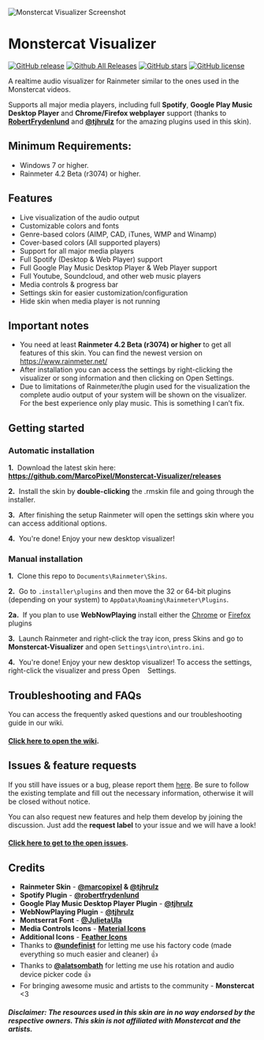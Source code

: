 ![Monstercat Visualizer Screenshot](https://raw.githubusercontent.com/MarcoPixel/marcopixel.github.io/master/img/monstercat.png "Monstercat Visualizer Screenshot")

# Monstercat Visualizer
[![GitHub release](https://img.shields.io/github/release/MarcoPixel/Monstercat-Visualizer.svg?colorB=97CA00?label=version)](https://github.com/MarcoPixel/Monstercat-Visualizer/releases/latest) [![Github All Releases](https://img.shields.io/github/downloads/MarcoPixel/Monstercat-Visualizer/total.svg?colorB=97CA00)](https://github.com/MarcoPixel/Monstercat-Visualizer/releases) [![GitHub stars](https://img.shields.io/github/stars/MarcoPixel/Monstercat-Visualizer.svg?colorB=007EC6)](https://github.com/MarcoPixel/Monstercat-Visualizer/stargazers)  [![GitHub license](https://img.shields.io/badge/license-MIT-blue.svg)](https://raw.githubusercontent.com/MarcoPixel/Monstercat-Visualizer/master/LICENSE)

A realtime audio visualizer for Rainmeter similar to the ones used in the Monstercat videos.

Supports all major media players, including full **Spotify**, **Google Play Music Desktop Player** and **Chrome/Firefox webplayer** support (thanks to **[RobertFrydenlund](https://github.com/RobertFrydenlund/SpotifyPlugin)** and **[@tjhrulz](https://github.com/tjhrulz)** for the amazing plugins used in this skin).

## Minimum Requirements:
 - Windows 7 or higher.
 - Rainmeter 4.2 Beta (r3074) or higher.

## Features

- Live visualization of the audio output
- Customizable colors and fonts
- Genre-based colors (AIMP, CAD, iTunes, WMP and Winamp)
- Cover-based colors (All supported players)
- Support for all major media players
- Full Spotify (Desktop & Web Player) support
- Full Google Play Music Desktop Player & Web Player support
- Full Youtube, Soundcloud, and other web music players
- Media controls & progress bar
- Settings skin for easier customization/configuration
- Hide skin when media player is not running

## Important notes


- You need at least **Rainmeter 4.2 Beta (r3074) or higher** to get all features of this skin. You can find the newest version on https://www.rainmeter.net/
- After installation you can access the settings by right-clicking the visualizer or song information and then clicking on Open Settings.
- Due to limitations of Rainmeter/the plugin used for the visualization the complete audio output of your system will be shown on the visualizer. For the best experience only play music. This is something I can’t fix.

## Getting started

### Automatic installation

**1.**&nbsp;  Download the latest skin here: **https://github.com/MarcoPixel/Monstercat-Visualizer/releases**

**2.**&nbsp;  Install the skin by **double-clicking** the .rmskin file and going through the installer.

**3.**&nbsp;  After finishing the setup Rainmeter will open the settings skin where you can access additional options.

**4.**&nbsp;  You're done! Enjoy your new desktop visualizer!

### Manual installation

**1.**&nbsp;  Clone this repo to `Documents\Rainmeter\Skins`.

**2.**&nbsp;  Go to `.installer\plugins` and then move the 32 or 64-bit plugins (depending on your system) to `AppData\Roaming\Rainmeter\Plugins`.

**2a.**&nbsp;  If you plan to use **WebNowPlaying** install either the [Chrome](https://chrome.google.com/webstore/detail/webnowplaying-companion/jfakgfcdgpghbbefmdfjkbdlibjgnbli) or [Firefox](https://addons.mozilla.org/en-US/firefox/addon/webnowplaying-companion/) plugins

**3.**&nbsp;  Launch Rainmeter and right-click the tray icon, press Skins and go to **Monstercat-Visualizer** and open `Settings\intro\intro.ini`.

**4.**&nbsp;  You're done! Enjoy your new desktop visualizer!
To access the settings, right-click the visualizer and press Open &nbsp;&nbsp;&nbsp;Settings.

## Troubleshooting and FAQs

You can access the frequently asked questions and our troubleshooting guide in our wiki.
#### [Click here to open the wiki](https://github.com/MarcoPixel/Monstercat-Visualizer/wiki).

## Issues & feature requests

If you still have issues or a bug, please report them [here](https://github.com/MarcoPixel/Monstercat-Visualizer/issues). Be sure to follow the existing template and fill out the necessary information, otherwise it will be closed without notice.

You can also request new features and help them develop by joining the discussion. Just add the **request label** to your issue and we will have a look!

#### [Click here to get to the open issues](https://github.com/MarcoPixel/Monstercat-Visualizer/issues).

## Credits

- **Rainmeter Skin** - **[@marcopixel](https://github.com/marcopixel) & [@tjhrulz](https://github.com/tjhrulz)**
- **Spotify Plugin** - **[@robertfrydenlund](https://github.com/RobertFrydenlund/SpotifyPlugin)**
- **Google Play Music Desktop Player Plugin** - **[@tjhrulz](https://github.com/tjhrulz/GPMDP-Plugin)**
- **WebNowPlaying Plugin** - **[@tjhrulz](https://github.com/tjhrulz/WebNowPlaying)**
- **Montserrat Font** - **[@JulietaUla](https://github.com/JulietaUla/Montserrat)**
- **Media Controls Icons** - **[Material Icons](https://material.io/icons/)**
- **Additional Icons** - **[Feather Icons](https://feathericons.com/)**
- Thanks to **[@undefinist](https://github.com/undefinist)** for letting me use his factory code (made everything so much easier and cleaner) :thumbsup:
- Thanks to **[@alatsombath](https://github.com/alatsombath)** for letting me use his rotation and audio device picker code :thumbsup:
- For bringing awesome music and artists to the community - **Monstercat** <3

##### Disclaimer: The resources used in this skin are in no way endorsed by the respective owners. This skin is not affiliated with Monstercat and the artists.
